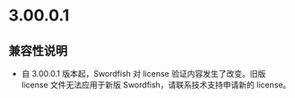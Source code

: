 # 3.00.0.1

## 兼容性说明
 
* 自 3.00.0.1 版本起，Swordfish 对 license 验证内容发生了改变。旧版 license 文件无法应用于新版 Swordfish，请联系技术支持申请新的 license。